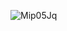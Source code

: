 ![Mip05Jq](https://user-images.githubusercontent.com/75762271/142252873-0f5dcf2b-2192-40da-a308-0e80c3df4c49.gif)
